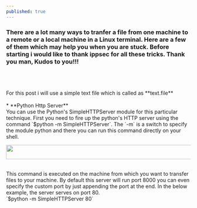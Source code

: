 ```yaml
---
published: true
---
```

### There are a lot many ways to tranfer a file from one machine to a remote or a local machine in a Linux terminal. Here are a few of them which may help you when you are stuck. Before starting i would like to thank **ippsec** for all these tricks. Thank you man, Kudos to you!!!
<br>
<br>
<br>
For this post i will use a simple text file which is called as **text.file**
<br>
<br>
* **Python Http Server**
<br>
	You can use the Python's SimpleHTTPServer module for this particular technique. First you need to fire up the
    python's HTTP server using the command `$python -m SimpleHTTPServer`. The `-m` is a switch to specify the
    module python and there you can run this command directly on your shell.
    <p align="center">
  		<img width="614" height="39" src="https://fir3wa1-k3r.github.io/imgs/file_1.png">	
	</p>
	<br>
    This command is executed on the machine from which you want to transfer files to your machine.
	By default this server will run port 8000 you can even specify the custom port by just appending the
    port at the end. In the below example, the server serves on port 80.
    <br>
    `$python -m SimpleHTTPServer 80` 
    <br>
    
    
